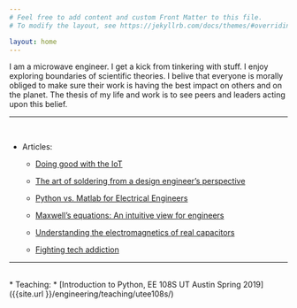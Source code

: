 ```yaml
---
# Feel free to add content and custom Front Matter to this file.
# To modify the layout, see https://jekyllrb.com/docs/themes/#overriding-theme-defaults

layout: home
---
```


I am a microwave engineer. I get a kick from tinkering with stuff. I enjoy exploring boundaries of scientific theories. I belive that everyone is morally obliged to make sure their work is having the best impact on others and on the planet. The thesis of my life and work is to see peers and leaders acting upon this belief.
<hr>
<br>

* Articles:

	* [Doing good with the IoT](https://internetofthingsagenda.techtarget.com/blog/IoT-Agenda/Doing-good-with-IoT-to-overcome-utility-challenges)

	* [The art of soldering from a design engineer’s perspective](https://www.electronicproducts.com/Education/Career/The_art_of_soldering_from_a_design_engineer_s_perspective.aspx)

	* [Python vs. Matlab for Electrical Engineers](https://www.eeweb.com/profile/asemelshimi/articles/python-vs-matlab-for-electrical-engineers)

	* [Maxwell’s equations: An intuitive view for engineers](https://www.powerelectronictips.com/intuitive-view-of-maxwells-equations-faq/)

	* [Understanding the electromagnetics of real capacitors](https://www.powerelectronictips.com/understanding-electromagnetics-real-capacitors/)

	* [Fighting tech addiction](https://www.linkedin.com/pulse/yet-another-post-against-tech-addiction-asem-elshimi/ "article on linkedIn")


<hr>
<br>
* Teaching: 
	* [Introduction to Python, EE 108S  UT Austin  Spring 2019]({{site.url }}/engineering/teaching/utee108s/)




